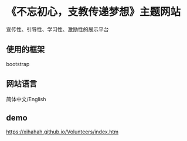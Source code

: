 # 《不忘初心，支教传递梦想》主题网站
宣传性、引导性、学习性、激励性的展示平台

## 使用的框架
bootstrap

## 网站语言
简体中文/English

## demo
https://xihahah.github.io/Volunteers/index.htm
